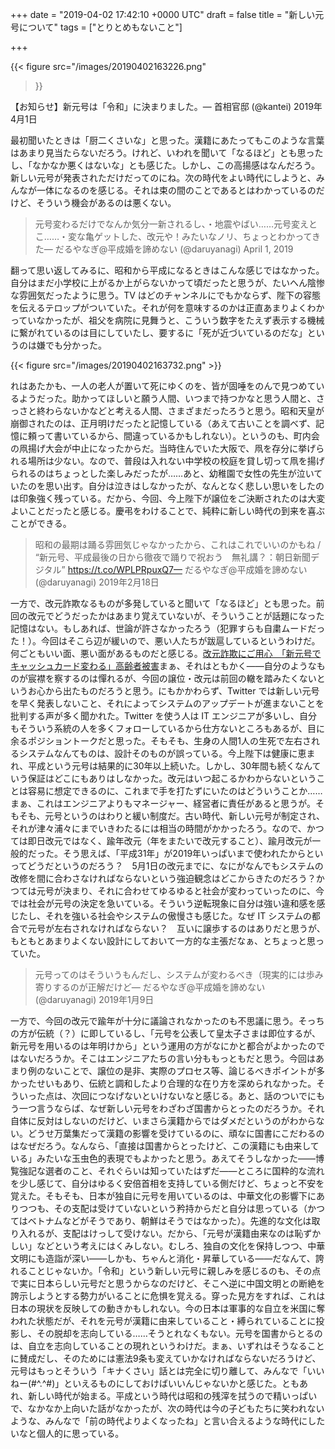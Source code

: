 
+++
date = "2019-04-02 17:42:10 +0000 UTC"
draft = false
title = "新しい元号について"
tags = ["とりとめもないこと"]

+++


{{< figure src="/images/20190402163226.png"  

>}}

【お知らせ】新元号は「令和」に決まりました。— 首相官邸 (@kantei) 2019年4月1日<script async="" src="https://platform.twitter.com/widgets.js" charset="utf-8"></script>

最初聞いたときは「厨二くさいな」と思った。漢籍にあたってもこのような言葉はあまり見当たらないだろう。けれど、いわれを聞いて「なるほど」とも思ったし、「なかなか悪くはないな」とも感じた。しかし、この高揚感はなんだろう。新しい元号が発表されただけだってのにね。次の時代をよい時代にしようと、みんなが一体になるのを感じる。それは束の間のことであるとはわかっているのだけど、そういう機会があるのは悪くない。

>元号変わるだけでなんか気分一新されるし、・地震やばい……元号変えとこ……・変な亀ゲットした、改元や！みたいなノリ、ちょっとわかってきた— だるやなぎ@平成婚を諦めない (@daruyanagi) April 1, 2019 <script async="" src="https://platform.twitter.com/widgets.js" charset="utf-8"></script>

翻って思い返してみるに、昭和から平成になるときはこんな感じではなかった。自分はまだ小学校に上がるか上がらないかって頃だったと思うが、たいへん陰惨な雰囲気だったように思う。TV はどのチャンネルにでもかならず、陛下の容態を伝えるテロップがついていた。それが何を意味するのかは正直あまりよくわかっていなかったが、祖父を病院に見舞うと、こういう数字をたえず表示する機械に繋がれているのは目にしていたし、要するに「死が近づいているのだな」というのは嫌でも分かった。

{{< figure src="/images/20190402163732.png"  >}}

れはあたかも、一人の老人が置いて死にゆくのを、皆が固唾をのんで見つめているようだった。助かってほしいと願う人間、いつまで持つかなと思う人間と、さっさと終わらないかなどと考える人間、さまざまだったろうと思う。昭和天皇が崩御されたのは、正月明けだったと記憶している（あえて古いことを調べず、記憶に頼って書いているから、間違っているかもしれない）。というのも、町内会の凧揚げ大会が中止になったからだ。当時住んでいた大阪で、凧を存分に挙げられる場所は少ない。なので、普段は入れない中学校の校庭を貸し切って凧を揚げられるのはちょっとした楽しみだったが……あと、幼稚園で女性の先生が泣いていたのを思い出す。自分は泣きはしなかったが、なんとなく悲しい思いをしたのは印象強く残っている。だから、今回、今上陛下が譲位をご決断されたのは大変よいことだったと感じる。慶弔をわけることで、純粋に新しい時代の到来を喜ぶことができる。

>昭和の最期は踊る雰囲気じゃなかったから、これはこれでいいのかもね / “新元号、平成最後の日から徹夜で踊りで祝おう　無礼講？：朝日新聞デジタル” https://t.co/WPLPRpuxQ7— だるやなぎ@平成婚を諦めない (@daruyanagi) 2019年2月18日<script async="" src="https://platform.twitter.com/widgets.js" charset="utf-8"></script>

一方で、改元詐欺なるものが多発していると聞いて「なるほど」とも思った。前回の改元でどうだったかはあまり覚えていないが、そういうことが話題になった記憶はない。もしあれば、世論が許さなかったろう（犯罪すらも自粛ムードだった！）。今回はそこら辺が緩いので、悪い人たちが跋扈しているというわけだ。何ごともいい面、悪い面があるものだと感じる。[改元詐欺にご用心　「新元号でキャッシュカード変わる」高齢者被害](https://www.sankei.com/west/news/190402/wst1904020011-n1.html)まぁ、それはともかく――自分のようなものが宸襟を察するのは憚れるが、今回の譲位・改元は前回の轍を踏みたくないというお心から出たものだろうと思う。にもかかわらず、Twitter では新しい元号を早く発表しないこと、それによってシステムのアップデートが進まないことを批判する声が多く聞かれた。Twitter を使う人は IT エンジニアが多いし、自分もそういう系統の人を多くフォローしているから仕方ないところもあるが、目に余るポジショントークだと思った。そもそも、生身の人間1人の生死で左右されるシステムなんてものは、設計そのものが誤っている。今上陛下は健康に恵まれ、平成という元号は結果的に30年以上続いた。しかし、30年間も続くなんていう保証はどこにもありはしなかった。改元はいつ起こるかわからないということは容易に想定できるのに、これまで手を打たずにいたのはどういうことか……まぁ、これはエンジニアよりもマネージャー、経営者に責任があると思うが。そもそも、元号というのはわりと緩い制度だ。古い時代、新しい元号が制定され、それが津々浦々にまでいきわたるには相当の時間がかかったろう。なので、かつては即日改元ではなく、踰年改元（年をまたいで改元すること）、踰月改元が一般的だった。そう思えば、「平成31年」が2019年いっぱいまで使われたからといってどうだというのだろう？　5月1日の改元までに、なにがなんでもシステムの改修を間に合わさなければならないという強迫観念はどこからきたのだろう？かつては元号が決まり、それに合わせてゆるゆると社会が変わっていったのに、今では社会が元号の決定を急いている。そういう逆転現象に自分は強い違和感を感じたし、それを強いる社会やシステムの傲慢さも感じた。なぜ IT システムの都合で元号が左右されなければならない？　互いに譲歩するのはありだと思うが、もともとあまりよくない設計にしておいて一方的な主張だなぁ、とちょっと思っていた。

>元号ってのはそういうもんだし、システムが変わるべき（現実的には歩み寄りするのが正解だけど— だるやなぎ@平成婚を諦めない (@daruyanagi) 2019年1月9日<script async="" src="https://platform.twitter.com/widgets.js" charset="utf-8"></script>

一方で、今回の改元で踰年が十分に議論されなかったのも不思議に思う。そっちの方が伝統（？）に即しているし、「元号を公表して皇太子さまは即位するが、新元号を用いるのは年明けから」という運用の方がなにかと都合がよかったのではないだろうか。そこはエンジニアたちの言い分ももっともだと思う。今回はあまり例のないことで、譲位の是非、実際のプロセス等、論じるべきポイントが多かったせいもあり、伝統と調和したより合理的な在り方を深められなかった。そういった点は、次回につなげないといけないなと感じる。あと、話のついでにもう一つ言うならば、なぜ新しい元号をわざわざ国書からとったのだろうか。それ自体に反対はしないのだけど、いまさら漢籍からではダメだというのがわからない。どうせ万葉集だって漢籍の影響を受けているのに、頑なに国書にこだわるのはなぜだろう。なんなら、「直接は国書からとったけど、この漢籍にも由来している」みたいな玉虫色的表現でもよかったと思う。あえてそうしなかった――博覧強記な選者のこと、それぐらいは知っていたはずだ――ところに国粋的な流れを少し感じて、自分はゆるく安倍首相を支持している側だけど、ちょっと不安を覚えた。そもそも、日本が独自に元号を用いているのは、中華文化の影響下にありつつも、その支配は受けていないという矜持からだと自分は思っている（かつてはベトナムなどがそうであり、朝鮮はそうではなかった）。先進的な文化は取り入れるが、支配はけっして受けない。だから、「元号が漢籍由来なのは恥ずかしい」などという考えにはくみしない。むしろ、独自の文化を保持しつつ、中華文明にも造詣が深い――しかも、ちゃんと消化・昇華している――だなんて、誇れることじゃないか。「令和」という新しい元号に親しみを感じるのも、その点で実に日本らしい元号だと思うからなのだけど、そこへ逆に中国文明との断絶を誇示しようとする勢力がいることに危惧を覚える。穿った見方をすれば、これは日本の現状を反映しての動きかもしれない。今の日本は軍事的な自立を米国に奪われた状態だが、それを元号が漢籍に由来していること・縛られていることに投影し、その脱却を志向している……そうとれなくもない。元号を国書からとるのは、自立を志向していることの現れというわけだ。まぁ、いずれはそうなることに賛成だし、そのためには憲法9条も変えていかなければならないだろうけど、元号はもっとそういう「キナくさい」話とは完全に切り離して、みんなで「いいねー(#^.^#)」といえるものにしておけばいいんじゃないかと感じた。ともあれ、新しい時代が始まる。平成という時代は昭和の残滓を拭うので精いっぱいで、なかなか上向いた話がなかったが、次の時代は今の子どもたちに笑われないような、みんなで「前の時代よりよくなったね」と言い合えるような時代にしたいなと個人的に思っている。


